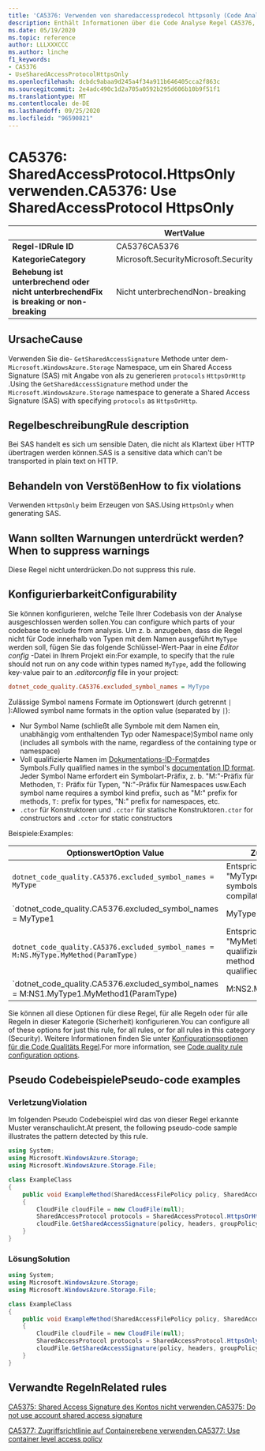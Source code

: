 ```yaml
---
title: 'CA5376: Verwenden von sharedaccessprodecol httpsonly (Code Analyse)'
description: Enthält Informationen über die Code Analyse Regel CA5376, einschließlich der Gründe, der Behebung von Verstößen und der Zeit, zu der Sie unterdrückt werden soll.
ms.date: 05/19/2020
ms.topic: reference
author: LLLXXXCCC
ms.author: linche
f1_keywords:
- CA5376
- UseSharedAccessProtocolHttpsOnly
ms.openlocfilehash: dcbdc9abaa9d245a4f34a911b646405cca2f863c
ms.sourcegitcommit: 2e4adc490c1d2a705a0592b295d606b10b9f51f1
ms.translationtype: MT
ms.contentlocale: de-DE
ms.lasthandoff: 09/25/2020
ms.locfileid: "96590821"
---
```

# <a name="ca5376-use-sharedaccessprotocol-httpsonly"></a><span data-ttu-id="7484b-103">CA5376: SharedAccessProtocol.HttpsOnly verwenden.</span><span class="sxs-lookup"><span data-stu-id="7484b-103">CA5376: Use SharedAccessProtocol HttpsOnly</span></span>

| | <span data-ttu-id="7484b-104">Wert</span><span class="sxs-lookup"><span data-stu-id="7484b-104">Value</span></span> |
|-|-|
| <span data-ttu-id="7484b-105">**Regel-ID**</span><span class="sxs-lookup"><span data-stu-id="7484b-105">**Rule ID**</span></span> |<span data-ttu-id="7484b-106">CA5376</span><span class="sxs-lookup"><span data-stu-id="7484b-106">CA5376</span></span>|
| <span data-ttu-id="7484b-107">**Kategorie**</span><span class="sxs-lookup"><span data-stu-id="7484b-107">**Category**</span></span> |<span data-ttu-id="7484b-108">Microsoft.Security</span><span class="sxs-lookup"><span data-stu-id="7484b-108">Microsoft.Security</span></span>|
| <span data-ttu-id="7484b-109">**Behebung ist unterbrechend oder nicht unterbrechend**</span><span class="sxs-lookup"><span data-stu-id="7484b-109">**Fix is breaking or non-breaking**</span></span> |<span data-ttu-id="7484b-110">Nicht unterbrechend</span><span class="sxs-lookup"><span data-stu-id="7484b-110">Non-breaking</span></span>|

## <a name="cause"></a><span data-ttu-id="7484b-111">Ursache</span><span class="sxs-lookup"><span data-stu-id="7484b-111">Cause</span></span>

<span data-ttu-id="7484b-112">Verwenden Sie die- `GetSharedAccessSignature` Methode unter dem- `Microsoft.WindowsAzure.Storage` Namespace, um ein Shared Access Signature (SAS) mit Angabe von als zu generieren `protocols` `HttpsOrHttp` .</span><span class="sxs-lookup"><span data-stu-id="7484b-112">Using the `GetSharedAccessSignature` method under the `Microsoft.WindowsAzure.Storage` namespace to generate a Shared Access Signature (SAS) with specifying `protocols` as `HttpsOrHttp`.</span></span>

## <a name="rule-description"></a><span data-ttu-id="7484b-113">Regelbeschreibung</span><span class="sxs-lookup"><span data-stu-id="7484b-113">Rule description</span></span>

<span data-ttu-id="7484b-114">Bei SAS handelt es sich um sensible Daten, die nicht als Klartext über HTTP übertragen werden können.</span><span class="sxs-lookup"><span data-stu-id="7484b-114">SAS is a sensitive data which can't be transported in plain text on HTTP.</span></span>

## <a name="how-to-fix-violations"></a><span data-ttu-id="7484b-115">Behandeln von Verstößen</span><span class="sxs-lookup"><span data-stu-id="7484b-115">How to fix violations</span></span>

<span data-ttu-id="7484b-116">Verwenden `HttpsOnly` beim Erzeugen von SAS.</span><span class="sxs-lookup"><span data-stu-id="7484b-116">Using `HttpsOnly` when generating SAS.</span></span>

## <a name="when-to-suppress-warnings"></a><span data-ttu-id="7484b-117">Wann sollten Warnungen unterdrückt werden?</span><span class="sxs-lookup"><span data-stu-id="7484b-117">When to suppress warnings</span></span>

<span data-ttu-id="7484b-118">Diese Regel nicht unterdrücken.</span><span class="sxs-lookup"><span data-stu-id="7484b-118">Do not suppress this rule.</span></span>

## <a name="configurability"></a><span data-ttu-id="7484b-119">Konfigurierbarkeit</span><span class="sxs-lookup"><span data-stu-id="7484b-119">Configurability</span></span>

<span data-ttu-id="7484b-120">Sie können konfigurieren, welche Teile Ihrer Codebasis von der Analyse ausgeschlossen werden sollen.</span><span class="sxs-lookup"><span data-stu-id="7484b-120">You can configure which parts of your codebase to exclude from analysis.</span></span> <span data-ttu-id="7484b-121">Um z. b. anzugeben, dass die Regel nicht für Code innerhalb von Typen mit dem Namen ausgeführt `MyType` werden soll, fügen Sie das folgende Schlüssel-Wert-Paar in eine *Editor config* -Datei in Ihrem Projekt ein:</span><span class="sxs-lookup"><span data-stu-id="7484b-121">For example, to specify that the rule should not run on any code within types named `MyType`, add the following key-value pair to an *.editorconfig* file in your project:</span></span>

```ini
dotnet_code_quality.CA5376.excluded_symbol_names = MyType
```

<span data-ttu-id="7484b-122">Zulässige Symbol namens Formate im Optionswert (durch getrennt `|` ):</span><span class="sxs-lookup"><span data-stu-id="7484b-122">Allowed symbol name formats in the option value (separated by `|`):</span></span>

- <span data-ttu-id="7484b-123">Nur Symbol Name (schließt alle Symbole mit dem Namen ein, unabhängig vom enthaltenden Typ oder Namespace)</span><span class="sxs-lookup"><span data-stu-id="7484b-123">Symbol name only (includes all symbols with the name, regardless of the containing type or namespace)</span></span>
- <span data-ttu-id="7484b-124">Voll qualifizierte Namen im [Dokumentations-ID-Format](https://github.com/dotnet/csharplang/blob/master/spec/documentation-comments.md#id-string-format)des Symbols.</span><span class="sxs-lookup"><span data-stu-id="7484b-124">Fully qualified names in the symbol's [documentation ID format](https://github.com/dotnet/csharplang/blob/master/spec/documentation-comments.md#id-string-format).</span></span> <span data-ttu-id="7484b-125">Jeder Symbol Name erfordert ein Symbolart-Präfix, z. b. "M:"-Präfix für Methoden, `T:` Präfix für Typen, "N:"-Präfix für Namespaces usw.</span><span class="sxs-lookup"><span data-stu-id="7484b-125">Each symbol name requires a symbol kind prefix, such as "M:" prefix for methods, `T:` prefix for types, "N:" prefix for namespaces, etc.</span></span>
- <span data-ttu-id="7484b-126">`.ctor` für Konstruktoren und `.cctor` für statische Konstruktoren</span><span class="sxs-lookup"><span data-stu-id="7484b-126">`.ctor` for constructors and `.cctor` for static constructors</span></span>

<span data-ttu-id="7484b-127">Beispiele:</span><span class="sxs-lookup"><span data-stu-id="7484b-127">Examples:</span></span>

| <span data-ttu-id="7484b-128">Optionswert</span><span class="sxs-lookup"><span data-stu-id="7484b-128">Option Value</span></span> | <span data-ttu-id="7484b-129">Zusammenfassung</span><span class="sxs-lookup"><span data-stu-id="7484b-129">Summary</span></span> |
| --- | --- |
|`dotnet_code_quality.CA5376.excluded_symbol_names = MyType` | <span data-ttu-id="7484b-130">Entspricht allen Symbolen mit dem Namen "MyType" in der Kompilierung.</span><span class="sxs-lookup"><span data-stu-id="7484b-130">Matches all symbols named 'MyType' in the compilation</span></span>
|`dotnet_code_quality.CA5376.excluded_symbol_names = MyType1|MyType2` | <span data-ttu-id="7484b-131">Entspricht allen Symbolen mit dem Namen "MyType1" oder "MyType2" in der Kompilierung.</span><span class="sxs-lookup"><span data-stu-id="7484b-131">Matches all symbols named either 'MyType1' or 'MyType2' in the compilation</span></span>
|`dotnet_code_quality.CA5376.excluded_symbol_names = M:NS.MyType.MyMethod(ParamType)` | <span data-ttu-id="7484b-132">Entspricht der bestimmten Methode "MyMethod" mit der angegebenen voll qualifizierten Signatur.</span><span class="sxs-lookup"><span data-stu-id="7484b-132">Matches specific method 'MyMethod' with given fully qualified signature</span></span>
|`dotnet_code_quality.CA5376.excluded_symbol_names = M:NS1.MyType1.MyMethod1(ParamType)|M:NS2.MyType2.MyMethod2(ParamType)` | <span data-ttu-id="7484b-133">Entspricht den spezifischen Methoden "MyMethod1" und "MyMethod2" mit der entsprechenden voll qualifizierten Signatur.</span><span class="sxs-lookup"><span data-stu-id="7484b-133">Matches specific methods 'MyMethod1' and 'MyMethod2' with respective fully qualified signature</span></span>

<span data-ttu-id="7484b-134">Sie können all diese Optionen für diese Regel, für alle Regeln oder für alle Regeln in dieser Kategorie (Sicherheit) konfigurieren.</span><span class="sxs-lookup"><span data-stu-id="7484b-134">You can configure all of these options for just this rule, for all rules, or for all rules in this category (Security).</span></span> <span data-ttu-id="7484b-135">Weitere Informationen finden Sie unter [Konfigurationsoptionen für die Code Qualitäts Regel](../code-quality-rule-options.md).</span><span class="sxs-lookup"><span data-stu-id="7484b-135">For more information, see [Code quality rule configuration options](../code-quality-rule-options.md).</span></span>

## <a name="pseudo-code-examples"></a><span data-ttu-id="7484b-136">Pseudo Codebeispiele</span><span class="sxs-lookup"><span data-stu-id="7484b-136">Pseudo-code examples</span></span>

### <a name="violation"></a><span data-ttu-id="7484b-137">Verletzung</span><span class="sxs-lookup"><span data-stu-id="7484b-137">Violation</span></span>

<span data-ttu-id="7484b-138">Im folgenden Pseudo Codebeispiel wird das von dieser Regel erkannte Muster veranschaulicht.</span><span class="sxs-lookup"><span data-stu-id="7484b-138">At present, the following pseudo-code sample illustrates the pattern detected by this rule.</span></span>

```csharp
using System;
using Microsoft.WindowsAzure.Storage;
using Microsoft.WindowsAzure.Storage.File;

class ExampleClass
{
    public void ExampleMethod(SharedAccessFilePolicy policy, SharedAccessFileHeaders headers, string groupPolicyIdentifier, IPAddressOrRange ipAddressOrRange)
    {
        CloudFile cloudFile = new CloudFile(null);
        SharedAccessProtocol protocols = SharedAccessProtocol.HttpsOrHttp;
        cloudFile.GetSharedAccessSignature(policy, headers, groupPolicyIdentifier, protocols, ipAddressOrRange);
    }
}
```

### <a name="solution"></a><span data-ttu-id="7484b-139">Lösung</span><span class="sxs-lookup"><span data-stu-id="7484b-139">Solution</span></span>

```csharp
using System;
using Microsoft.WindowsAzure.Storage;
using Microsoft.WindowsAzure.Storage.File;

class ExampleClass
{
    public void ExampleMethod(SharedAccessFilePolicy policy, SharedAccessFileHeaders headers, string groupPolicyIdentifier, IPAddressOrRange ipAddressOrRange)
    {
        CloudFile cloudFile = new CloudFile(null);
        SharedAccessProtocol protocols = SharedAccessProtocol.HttpsOnly;
        cloudFile.GetSharedAccessSignature(policy, headers, groupPolicyIdentifier, protocols, ipAddressOrRange);
    }
}
```

## <a name="related-rules"></a><span data-ttu-id="7484b-140">Verwandte Regeln</span><span class="sxs-lookup"><span data-stu-id="7484b-140">Related rules</span></span>

[<span data-ttu-id="7484b-141">CA5375: Shared Access Signature des Kontos nicht verwenden.</span><span class="sxs-lookup"><span data-stu-id="7484b-141">CA5375: Do not use account shared access signature</span></span>](ca5375.md)

[<span data-ttu-id="7484b-142">CA5377: Zugriffsrichtlinie auf Containerebene verwenden.</span><span class="sxs-lookup"><span data-stu-id="7484b-142">CA5377: Use container level access policy</span></span>](ca5377.md)
